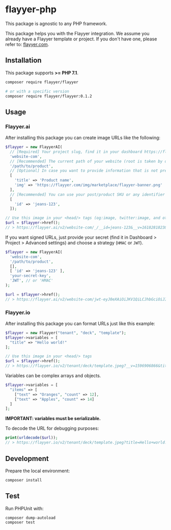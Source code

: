 # flayyer-php

This package is agnostic to any PHP framework.

This package helps you with the Flayyer integration. We assume you already have a Flayyer template or project. If you don't have one, please refer to: [flayyer.com](https://flayyer.com?ref=flayyer-php).

## Installation

This package supports **>= PHP 7.1**.

```sh
composer require flayyer/flayyer

# or with a specific version
composer require flayyer/flayyer:0.1.2
```

## Usage

### Flayyer.ai

After installing this package you can create image URLs like the following:

```php
$flayyer = new FlayyerAI(
  // [Required] Your project slug, find it in your dashboard https://flayyer.com/dashboard/.
  'website-com',
  // [Recommended] The current path of your website (root is taken by default).
  '/path/to/product',
  // [Optional] In case you want to provide information that is not present in your page set it here, otherwise just leave it empty `[]` (our AI system gets the info present in your page for your preview).
  [
    'title' => 'Product name',
    'img' => 'https://flayyer.com/img/marketplace/flayyer-banner.png'
  ],
  // [Recommended] You can use your post/product SKU or any identifier you want. We use this for providing you better statistics.
  [
    'id' => 'jeans-123',
  ]);

// Use this image in your <head/> tags (og:image, twitter:image, and others)
$url = $flayyer->href();
// > https://flayyer.ai/v2/website-com/_/__id=jeans-123&__v=1618281823&img=https%3A%2F%2Fflayyer.com%2Fimg%2Fmarketplace%2Fflayyer-banner.png&title=Product+name/path/to/product
```

If you want signed URLs, just provide your secret (find it in Dashboard > Project > Advanced settings) and choose a strategy (`HMAC` or `JWT`).

```php
$flayyer = new FlayyerAI(
  'website-com',
  '/path/to/product',
  [],
  [ 'id' => 'jeans-123' ],
  'your-secret-key',
  'JWT', // or 'HMAC'
);

$url = $flayyer->href();
// > https://flayyer.ai/v2/website-com/jwt-eyJ0eXAiOiJKV1QiLCJhbGciOiJIUzI1NiJ9.eyJwYXJhbXMiOnsiX19pZCI6ImplYW5zLTEyMyJ9LCJwYXRoIjoiXC9wYXRoXC90b1wvcHJvZHVjdCJ9.X8Vs5SGEA1-3M6bH-h24jhQnbwH95V_G0f-gPhTBTzE?__v=1618283086
```

### Flayyer.io

After installing this package you can format URLs just like this example:

```php
$flayyer = new Flayyer("tenant", "deck", "template");
$flayyer->variables = [
  "title" => "Hello world!"
];

// Use this image in your <head/> tags
$url = $flayyer->href();
// > https://flayyer.io/v2/tenant/deck/template.jpeg?__v=1596906866&title=Hello+world%21
```

Variables can be complex arrays and objects.

```php
$flayyer->variables = [
  "items" => [
    ["text" => "Oranges", "count" => 12],
    ["text" => "Apples", "count" => 14]
  ]
];
```

**IMPORTANT: variables must be serializable.**

To decode the URL for debugging purposes:

```php
print(urldecode($url));
// > https://flayyer.io/v2/tenant/deck/template.jpeg?title=Hello+world!&__v=123
```

## Development

Prepare the local environment:

```sh
composer install
```

## Test

Run PHPUnit with:

```sh
composer dump-autoload
composer test
```
